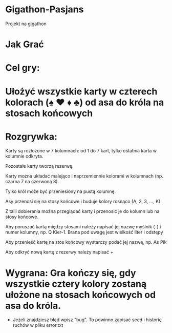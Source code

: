 # Gigathon-Pasjans
 Projekt na gigathon


# Jak Grać

# Cel gry: 

# Ułożyć wszystkie karty w czterech kolorach (♠ ♥ ♦ ♣) od asa do króla na stosach końcowych

# Rozgrywka:

Karty są rozłożone w 7 kolumnach: od 1 do 7 kart, tylko ostatnia karta w kolumnie odkryta.

Pozostałe karty tworzą rezerwę.

Karty można układać malejąco i naprzemiennie kolorami w kolumnach (np. czarna 7 na czerwoną 8).

Tylko król może być przeniesiony na pustą kolumnę.

Asy przenosi się na stosy końcowe i buduje kolory rosnąco (A, 2, 3, ..., K).

Z talii dobierania można przeglądać karty i przenosić je do kolumn lub na stosy końcowe.

Aby poruszać kartą między stosami należy napisać jej nazwę myślnik (-) i numer kolumny, np. Q Kier-1. Brana pod uwagę jest wielkość liter i odstępy

Aby przenieść kartę na stos końcowy wystarczy podać jej nazwę, np. As Pik

Aby odkryć nową kartę z rezerwy należy napisać +

# Wygrana: Gra kończy się, gdy wszystkie cztery kolory zostaną ułożone na stosach końcowych od asa do króla.

 - Jeżeli znajdziesz błąd wpisz "bug". To powinno zapisać seed i historię ruchów w pliku error.txt